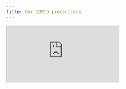 ```yaml
---
title: Our COVID precautions
---
```


<iframe src="https://docs.google.com/spreadsheets/d/e/2PACX-1vQW1RV5pAMaiftdG_mwFqNEbpU-M5sP5zeHJkbLGgouG0Jm3nBlay9wOdcbNX4hVlg5bvkwBL1IzlTD/pubhtml?gid=1664410943&amp;single=true&amp;widget=true&amp;headers=false"></iframe>
